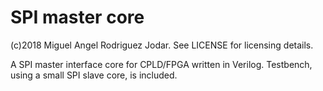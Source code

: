 # SPI master core

(c)2018 Miguel Angel Rodriguez Jodar.
See LICENSE for licensing details.

A SPI master interface core for CPLD/FPGA written in Verilog. Testbench, using a small SPI slave core, is included.
